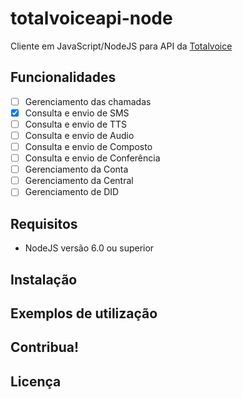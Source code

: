 # totalvoiceapi-node

Cliente em JavaScript/NodeJS para API da [Totalvoice](http://totalvoice.com.br)

## Funcionalidades

- [ ] Gerenciamento das chamadas
- [X] Consulta e envio de SMS
- [ ] Consulta e envio de TTS
- [ ] Consulta e envio de Audio
- [ ] Consulta e envio de Composto
- [ ] Consulta e envio de Conferência
- [ ] Gerenciamento da Conta
- [ ] Gerenciamento da Central
- [ ] Gerenciamento de DID

## Requisitos

- NodeJS versão 6.0 ou superior

## Instalação


## Exemplos de utilização

## Contribua!

## Licença